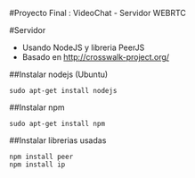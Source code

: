#Proyecto Final : VideoChat - Servidor WEBRTC

#Servidor
- Usando NodeJS y libreria PeerJS
- Basado en http://crosswalk-project.org/

##Instalar nodejs (Ubuntu)
```shell
sudo apt-get install nodejs
```
##Instalar npm
```shell
sudo apt-get install npm
```
##Instalar librerias usadas
```shell
npm install peer
npm install ip
```

